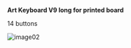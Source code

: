 **Art Keyboard V9 long for printed board**

14 buttons


![image02](https://github.com/Roboxtools/ArtKeyboard/blob/master/Board_v09l/725CDD57-C026-4377-B79A-6E8A6B51DF93.jpeg?raw=true)
